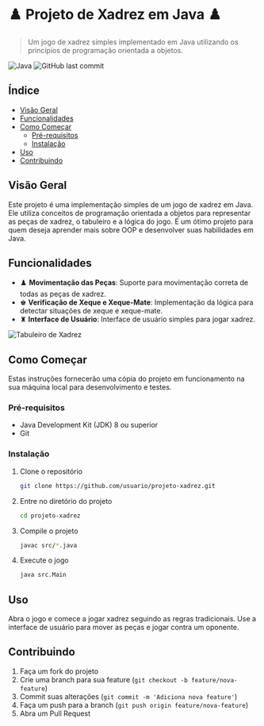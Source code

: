 # ♟️ Projeto de Xadrez em Java ♟️

> Um jogo de xadrez simples implementado em Java utilizando os princípios de programação orientada a objetos.

![Java](https://img.shields.io/badge/Java-ED8B00?style=for-the-badge&logo=java&logoColor=white)
![GitHub last commit](https://img.shields.io/github/last-commit/usuario/projeto-xadrez?style=for-the-badge)

## Índice

- [Visão Geral](#visão-geral)
- [Funcionalidades](#funcionalidades)
- [Como Começar](#como-começar)
  - [Pré-requisitos](#pré-requisitos)
  - [Instalação](#instalação)
- [Uso](#uso)
- [Contribuindo](#contribuindo)


## Visão Geral

Este projeto é uma implementação simples de um jogo de xadrez em Java. Ele utiliza conceitos de programação orientada a objetos para representar as peças de xadrez, o tabuleiro e a lógica do jogo. É um ótimo projeto para quem deseja aprender mais sobre OOP e desenvolver suas habilidades em Java.

## Funcionalidades

- ♟️ **Movimentação das Peças**: Suporte para movimentação correta de todas as peças de xadrez.
- ♚ **Verificação de Xeque e Xeque-Mate**: Implementação da lógica para detectar situações de xeque e xeque-mate.
- ♜ **Interface de Usuário**: Interface de usuário simples para jogar xadrez.


![Tabuleiro de Xadrez](imagens/tabuleiro.png)

## Como Começar

Estas instruções fornecerão uma cópia do projeto em funcionamento na sua máquina local para desenvolvimento e testes.

### Pré-requisitos

- Java Development Kit (JDK) 8 ou superior
- Git

### Instalação

1. Clone o repositório

    ```bash
    git clone https://github.com/usuario/projeto-xadrez.git
    ```

2. Entre no diretório do projeto

    ```bash
    cd projeto-xadrez
    ```

3. Compile o projeto

    ```bash
    javac src/*.java
    ```

4. Execute o jogo

    ```bash
    java src.Main
    ```

## Uso

Abra o jogo e comece a jogar xadrez seguindo as regras tradicionais. Use a interface de usuário para mover as peças e jogar contra um oponente.

## Contribuindo

1. Faça um fork do projeto
2. Crie uma branch para sua feature (`git checkout -b feature/nova-feature`)
3. Commit suas alterações (`git commit -m 'Adiciona nova feature'`)
4. Faça um push para a branch (`git push origin feature/nova-feature`)
5. Abra um Pull Request


